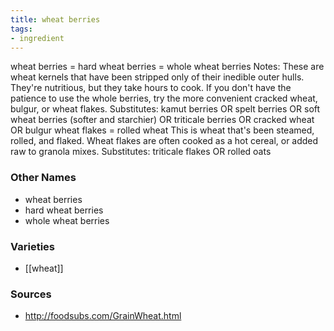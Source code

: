 ```yaml
---
title: wheat berries
tags:
- ingredient
---
```

wheat berries = hard wheat berries = whole wheat berries Notes: These are wheat kernels that have been stripped only of their inedible outer hulls. They're nutritious, but they take hours to cook. If you don't have the patience to use the whole berries, try the more convenient cracked wheat, bulgur, or wheat flakes. Substitutes: kamut berries OR spelt berries OR soft wheat berries (softer and starchier) OR triticale berries OR cracked wheat OR bulgur wheat flakes = rolled wheat This is wheat that's been steamed, rolled, and flaked. Wheat flakes are often cooked as a hot cereal, or added raw to granola mixes. Substitutes: triticale flakes OR rolled oats

### Other Names

* wheat berries
* hard wheat berries
* whole wheat berries

### Varieties

* [[wheat]]

### Sources
* http://foodsubs.com/GrainWheat.html
